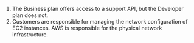 1. The Business plan offers access to a support API, but the Developer plan does not.
2. Customers are responsible for managing the network configuration of EC2 instances. AWS is responsible for the physical network infrastructure.
